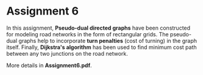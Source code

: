 # Assignment 6

In this assignment, **Pseudo-dual directed graphs** have been constructed for modeling road networks in the form of rectangular grids. The pseudo-dual graphs help to incorporate **turn penalties** (cost of turning) in the graph itself. Finally, **Dijkstra's algorithm** has been used to find minimum cost path between any two junctions on the road network.

More details in **Assignment6.pdf**.
